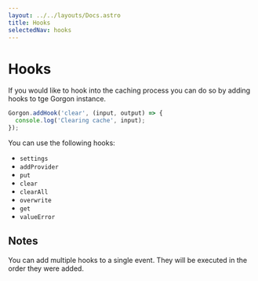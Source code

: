 ```yaml
---
layout: ../../layouts/Docs.astro
title: Hooks
selectedNav: hooks
---
```


# Hooks

If you would like to hook into the caching process you can do so by adding hooks to tge Gorgon instance.

```javascript
Gorgon.addHook('clear', (input, output) => {
  console.log('Clearing cache', input);
});
```

You can use the following hooks:

- `settings`
- `addProvider`
- `put`
- `clear`
- `clearAll`
- `overwrite`
- `get`
- `valueError`

## Notes

You can add multiple hooks to a single event. They will be executed in the order they were added.
